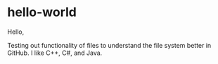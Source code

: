 # hello-world

Hello,

Testing out functionality of files to understand the file system better in GitHub. I like C++, C#, and Java.
